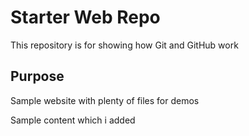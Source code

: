 # Starter Web Repo

This repository is for showing how Git and GitHub work

## Purpose

Sample website with plenty of files for demos

Sample content which i added
